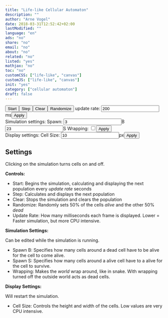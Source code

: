 ```yaml
---
title: "Life-like Cellular Automaton"
description: ""
author: "Arne Vogel"
date: 2018-03-31T12:52:42+02:00
lastModified: ""
language: "en"
ads: "no"
share: "no"
email: "no"
about: "no"
related: "no"
listed: "yes"
mathjax: "no"
toc: "no"
customCSS: ["life-like", "canvas"]
customJS: ["life-like", "canvas"]
init: "yes"
category: ["cellular automaton"]
draft: false
---
```


<div id="canvasWrapper" class="canvasWrapper">
    <canvas id="canvas" class="canvas" height="320" width="480"></canvas>
</div>
<div class="input_with_appended_unit">
<button class="btn" id="startStop" onclick="startStop()">Start</button><button class="btn" onclick="createAndDrawNextPopulation()">Step</button><button class="btn" onclick="clearScreen()">Clear</button><button class="btn" onclick="randomize()">Randomize</button> update rate: <input value="200" class="width30" id="speed"></input><span>ms</span><button class="btn" onclick="updateSpeed()">Apply</button>
</div>
<div class="input_with_appended_unit">
Simulation settings: Spawn: <input value="3" id="b"></input><span>B</span> <input value="23" id="s"></input><span>S</span> Wrapping: <input class="checkbox" id="wrap" type="checkbox"><button class="btn" onclick="gameChange()">Apply</button>
</div>
<div class="input_with_appended_unit">
Display settings: Cell Size: <input class="width30" value="10" id="cellSize"></input><span>px</span><button  class="btn" onclick="lvlChange()">Apply</button>
</div>

## Settings

Clicking on the simulation turns cells on and off.

**Controls:**

 * Start: Begins the simulation, calculating and displaying the next population every _update rate_ seconds
 * Step: Calculates and displays the next population
 * Clear: Stops the simulation and clears the population
 * Randomize: Randomly sets 50% of the cells _alive_ and the other 50% _dead_
 * Update Rate: How many milliseconds each frame is displayed. Lower = Faster simulation, but more CPU intensive.

**Simulation Settings:**

Can be edited while the simulation is running.

 * Spawn B: Specifies how many cells around a dead cell have to be alive for the cell to come alive.
 * Spawn S: Specifies how many cells around a alive cell have to a alive for the cell to survive.
 * Wrapping: Makes the _world_ wrap around, like in snake. With wrapping turned off the outside world acts as dead cells.

**Display Settings:**

Will restart the simulation.

 * Cell Size: Controls the height and width of the cells. Low values are very CPU intensive.
 